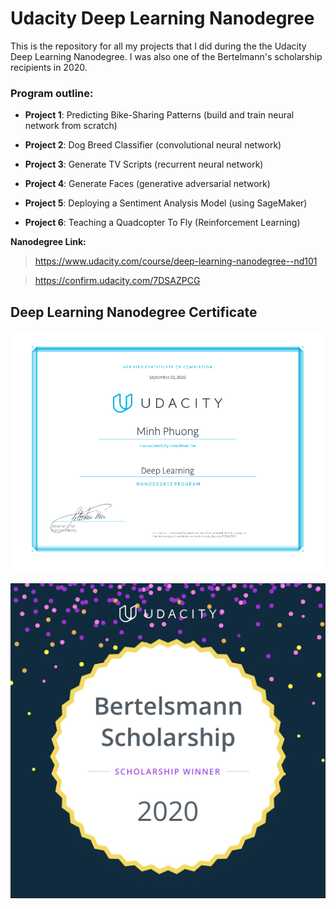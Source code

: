 
# Udacity Deep Learning Nanodegree

This is the repository for all my projects that I did during the the Udacity Deep Learning Nanodegree. I was also one of the Bertelmann's scholarship recipients in 2020. 

### Program outline:
- **Project 1**: Predicting Bike-Sharing Patterns (build and train neural network from scratch)

- **Project 2**: Dog Breed Classifier (convolutional neural network)

- **Project 3**: Generate TV Scripts (recurrent neural network)

- **Project 4**: Generate Faces (generative adversarial network)

- **Project 5**: Deploying a Sentiment Analysis Model (using SageMaker)

- **Project 6**: Teaching a Quadcopter To Fly (Reinforcement Learning)


 **Nanodegree Link:**
> https://www.udacity.com/course/deep-learning-nanodegree--nd101

> https://confirm.udacity.com/7DSAZPCG


## Deep Learning Nanodegree Certificate

![DLND certificate](Certificate.png)


![Bertelmann's Scholarship](Scholarship.jpg)
